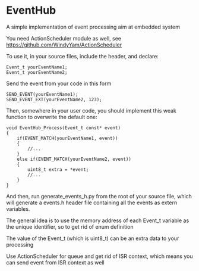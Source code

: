 # EventHub
A simple implementation of event processing aim at embedded system

You need ActionScheduler module as well, see https://github.com/WindyYam/ActionScheduler

To use it, in your source files, include the header, and declare:

```
Event_t yourEventName1;
Event_t yourEventName2;
```

Send the event from your code in this form
```
SEND_EVENT(yourEventName1);
SEND_EVENT_EXT(yourEventName2, 123);
```

Then, somewhere in your user code, you should implement this weak function to overwrite the default one:

```
void EventHub_Process(Event_t const* event)
{
	if(EVENT_MATCH(yourEventName1, event))
	{
		//...
	}
	else if(EVENT_MATCH(yourEventName2, event))
	{
		uint8_t extra = *event;
		//...
	}
}
```

And then, run generate_events_h.py from the root of your source file, which will generate a events.h header file
containing all the events as extern variables.

The general idea is to use the memory address of each Event_t variable as the unique identifier, so to get rid of
enum definition

The value of the Event_t (which is uint8_t) can be an extra data to your processing

Use ActionScheduler for queue and get rid of ISR context, which means you can send event from ISR context as well